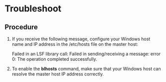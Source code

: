# Troubleshoot

## Procedure

1. If you receive the following message, configure your Windows host name and IP address in the /etc/hosts file on the master host:

   Failed in an LSF library call: Failed in sending/receiving a message: error 0: The operation completed successfully.

2. To enable the **blhosts** command, make sure that your Windows host can resolve the master host IP address correctly.